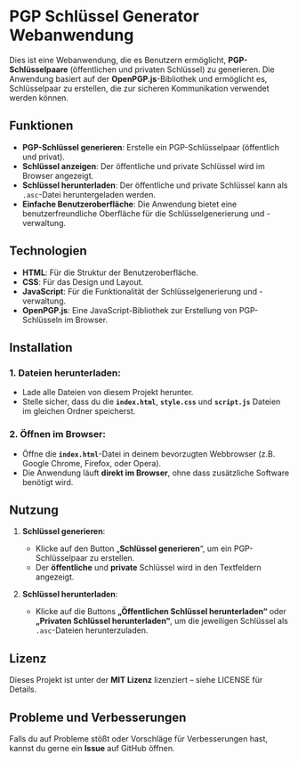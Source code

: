 # PGP Schlüssel Generator Webanwendung

Dies ist eine Webanwendung, die es Benutzern ermöglicht, **PGP-Schlüsselpaare** (öffentlichen und privaten Schlüssel) zu generieren. 
Die Anwendung basiert auf der **OpenPGP.js**-Bibliothek und ermöglicht es, Schlüsselpaar zu erstellen, die zur sicheren Kommunikation verwendet werden können.

## Funktionen

- **PGP-Schlüssel generieren**: Erstelle ein PGP-Schlüsselpaar (öffentlich und privat).
- **Schlüssel anzeigen**: Der öffentliche und private Schlüssel wird im Browser angezeigt.
- **Schlüssel herunterladen**: Der öffentliche und private Schlüssel kann als `.asc`-Datei heruntergeladen werden.
- **Einfache Benutzeroberfläche**: Die Anwendung bietet eine benutzerfreundliche Oberfläche für die Schlüsselgenerierung und -verwaltung.

## Technologien

- **HTML**: Für die Struktur der Benutzeroberfläche.
- **CSS**: Für das Design und Layout.
- **JavaScript**: Für die Funktionalität der Schlüsselgenerierung und -verwaltung.
- **OpenPGP.js**: Eine JavaScript-Bibliothek zur Erstellung von PGP-Schlüsseln im Browser.

## Installation

### 1. Dateien herunterladen:
- Lade alle Dateien von diesem Projekt herunter.
- Stelle sicher, dass du die **`index.html`**, **`style.css`** und **`script.js`** Dateien im gleichen Ordner speicherst.

### 2. Öffnen im Browser:
- Öffne die **`index.html`**-Datei in deinem bevorzugten Webbrowser (z.B. Google Chrome, Firefox, oder Opera).
- Die Anwendung läuft **direkt im Browser**, ohne dass zusätzliche Software benötigt wird.

## Nutzung

1. **Schlüssel generieren**:
   - Klicke auf den Button „**Schlüssel generieren**“, um ein PGP-Schlüsselpaar zu erstellen.
   - Der **öffentliche** und **private** Schlüssel wird in den Textfeldern angezeigt.
   
2. **Schlüssel herunterladen**:
   - Klicke auf die Buttons **„Öffentlichen Schlüssel herunterladen“** oder **„Privaten Schlüssel herunterladen“**, um die jeweiligen Schlüssel als `.asc`-Dateien herunterzuladen.

## Lizenz

Dieses Projekt ist unter der **MIT Lizenz** lizenziert – siehe LICENSE für Details.

## Probleme und Verbesserungen

Falls du auf Probleme stößt oder Vorschläge für Verbesserungen hast, kannst du gerne ein **Issue** auf GitHub öffnen.

